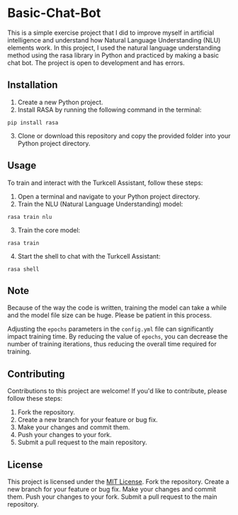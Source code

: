 # Basic-Chat-Bot
This is a simple exercise project that I did to improve myself in artificial intelligence and understand how Natural Language Understanding (NLU) elements work. In this project, I used the natural language understanding method using the rasa library in Python and practiced by making a basic chat bot. The project is open to development and has errors.
## Installation
1. Create a new Python project.
2. Install RASA by running the following command in the terminal:
```
pip install rasa
```
3. Clone or download this repository and copy the provided folder into your Python project directory.

## Usage
To train and interact with the Turkcell Assistant, follow these steps:
1. Open a terminal and navigate to your Python project directory.
2. Train the NLU (Natural Language Understanding) model:
```
rasa train nlu
```
3. Train the core model:
```
rasa train
```
4. Start the shell to chat with the Turkcell Assistant:
```
rasa shell
```
## Note
Because of the way the code is written, training the model can take a while and the model file size can be huge. Please be patient in this process.

Adjusting the `epochs` parameters in the `config.yml` file can significantly impact training time. By reducing the value of `epochs`, you can decrease the number of training iterations, thus reducing the overall time required for training.


## Contributing
Contributions to this project are welcome! If you'd like to contribute, please follow these steps:
1. Fork the repository.
2. Create a new branch for your feature or bug fix.
3. Make your changes and commit them.
4. Push your changes to your fork.
5. Submit a pull request to the main repository.

## License
This project is licensed under the [MIT License](LICENSE).
Fork the repository.
Create a new branch for your feature or bug fix.
Make your changes and commit them.
Push your changes to your fork.
Submit a pull request to the main repository.
